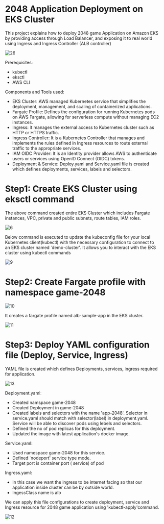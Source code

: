  # 2048 Application Deployment on EKS Cluster

This project explains how to deploy 2048 game Application on Amazon EKS by providing access through Load Balancer, and exposing it to real world using Ingress and Ingress Controller (ALB controller)

![26](https://github.com/user-attachments/assets/3602cdbe-6b7b-4c6a-869a-7f26555c8497)

Prerequisites: 
- kubectl
- eksctl
- AWS CLI

Components and Tools used:
- EKS Cluster: AWS managed Kubernetes service that simplifies the deployment, management, and scaling of containerized applications.
- Fargate Profile: Defines the configuration for running Kubernetes pods on AWS Fargate, allowing for serverless compute without managing EC2 instances.
- Ingress: It manages the external access to Kubernetes cluster such as HTTP or HTTPS traffic.
- Ingress Controller: It is a Kubernetes Controller that manages and implements the rules defined in Ingress resources to route external traffic to the appropriate 
  services.
- IAM OIDC Provider: It is an Identity provider allows AWS to authenticate users or services using OpenID Connect (OIDC) tokens.
- Deployment & Service: Deploy.yaml and Service.yaml file is created which defines deployments, services, labels and selectors.

# Step1: Create EKS Cluster using eksctl command
The above command created entire EKS Cluster which includes Fargate instances, VPC, private and public subnets, route tables, IAM roles.

![6](https://github.com/user-attachments/assets/2e55a340-7752-4c42-aeb9-e8ceed662328)



Below command is executed to update the kubeconfig file for your local Kubernetes client(kubectl) with the necessary configuration to connect to an EKS cluster named 'demo-cluster'. It allows you to interact with the EKS cluster using kubectl commands


![9](https://github.com/user-attachments/assets/e27f7562-9069-4465-a446-822527bee11a)


# Step2: Create Fargate profile with namespace game-2048
![10](https://github.com/user-attachments/assets/3a70f9b7-9bf2-47c4-a3a4-b377ddd06dc5)

It creates a fargate profile named alb-sample-app in the EKS cluster.


![11](https://github.com/user-attachments/assets/d6a05d8f-487a-44e1-b516-0736ac54d453)

# Step3: Deploy YAML configuration file (Deploy, Service, Ingress)
YAML file is created which defines Deployments, services, ingress required for application.

![13](https://github.com/user-attachments/assets/5ca4128c-c0a4-40ce-83e6-8c14b6fa1984)

Deployment.yaml:

- Created namspace game-2048
- Created Deployment in game-2048
- Created labels and selectors with the name 'app-2048'. Selector in service.yaml should match with selector(label) in deployment.yaml. Service will be able to discover pods using lebels and selectors.
- Defined the no of pod replicas for this deployment.
- Updated the image with latest application's docker image.

Service.yaml:

- Used namespace game-2048 for this service.
- Defined 'nodeport' service type mode.
- Target port is container port ( service) of pod

Ingress.yaml:

- In this case we want the ingress to be internet facing so that our application inside cluster can be by outside world.
- IngessClass name is alb

We can apply this file configurations to create deployment, service and Ingress resource for 2048 game application using 'kubectl-apply'command.

![12](https://github.com/user-attachments/assets/13dc68d7-b5df-4c2a-b415-a101cd3c11f6)







  





